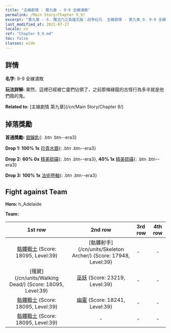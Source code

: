 ```yaml
---
title: "主線劇情 - 第九章 - 9-9 全線潰敗"
permalink: /Main Story/Chapter 9_9/
excerpt: "第九章 - 9. 魔法门之英雄无敌：战争纪元  主線劇情 - 第九章_9. 9-9 全線潰敗"
last_modified_at: 2021-07-27
locale: cn
ref: "Chapter 9_9.md"
toc: false
classes: wide
---
```


## 詳情

 **名字:** 9-9 全線潰敗

 **玩法詳解:** 果然，這裡已經被亡靈們佔領了，之前那條綠龍的古怪行為多半就是他們搗的鬼。

 **Related to:** [主線劇情 第九章](/cn/Main Story/Chapter 9/)

## 掉落獎勵

 **首通獎勵:** [銀鑰匙](/cn/Items/con_693/){: .btn .btn--era3}

 **Drop 1:** **100% 1x** [珍貴水銀](/cn/Items/mat_28/){: .btn .btn--era3}

 **Drop 2:** **60% 0x** [精美硫磺](/cn/Items/mat_22/){: .btn .btn--era3}, **40% 1x** [精美硫磺](/cn/Items/mat_22/){: .btn .btn--era3}

 **Drop 3:** **100% 1x** [法術卷軸](/cn/Items/con_694/){: .btn .btn--era3}


## Fight against Team
 **Hero:** h_Adelaide

 **Team:**


  | 1st row | 2nd row | 3rd row | 4th row |
  |:----:|:----:|:----|:----:|
  | [骷髏戰士](/cn/units/Skeleton/) (Score: 18095, Level:39)  | [骷髏射手](/cn/units/Skeleton Archer/) (Score: 17948, Level:39)  | - | - |
  | [殭屍](/cn/units/Walking Dead/) (Score: 18095, Level:39)  | [巫妖](/cn/units/Lich/) (Score: 23219, Level:39)  | - | - |
  | [骷髏戰士](/cn/units/Skeleton/) (Score: 18095, Level:39)  | [幽靈](/cn/units/Wight/) (Score: 18241, Level:39)  | - | - |
  | [骷髏戰士](/cn/units/Skeleton/) (Score: 18095, Level:39)  | - | - | - |



